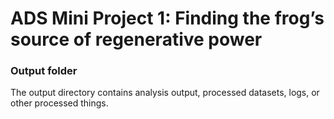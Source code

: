 # ADS Mini Project 1: Finding the frog’s source of regenerative power
### Output folder

The output directory contains analysis output, processed datasets, logs, or other processed things.



